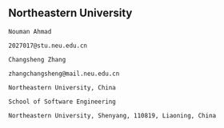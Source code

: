 ## Northeastern University
```
Nouman Ahmad
```
```
2027017@stu.neu.edu.cn
```

```
Changsheng Zhang
```
```
zhangchangsheng@mail.neu.edu.cn
```
```
Northeastern University, China
```
```
School of Software Engineering
```
```
Northeastern University, Shenyang, 110819, Liaoning, China
```

